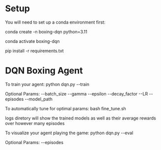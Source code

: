 # Setup
You will need to set up a conda environment first:

conda create -n boxing-dqn python=3.11

conda activate boxing-dqn

pip install -r requirements.txt

# DQN Boxing Agent
To train your agent:
python dqn.py --train

Optional Params:
              --batch_size
              --gamma
              --epsilon
              --decay_factor
              --LR
              --episodes
              --model_path

To automatically tune for optimal params:
bash fine_tune.sh

logs diretory will show the trained models as well as their average rewards over however many episodes

To visualize your agent playing the game:
python dqn.py --eval

Optional Params:
              --episodes
